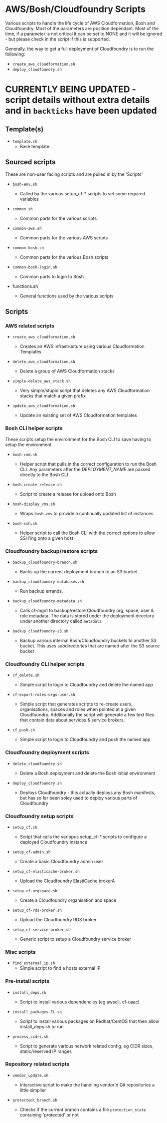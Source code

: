 # AWS/Bosh/Cloudfoundry Scripts

Various scripts to handle the life cycle of AWS Cloudformation, Bosh and Cloudfoundry.  Most of the parameters are
position dependant. Most of the time, if a parameter is not critical it can be set to NONE and it will be ignored -
but please check in the script if this is supported.

Generally, the way to get a full deployment of Cloudfoundry is to run the following:
- `create_aws_cloudformation.sh`
- `deploy_cloudfoundry.sh`

# CURRENTLY BEING UPDATED - script details without extra details and in `backticks` have been updated

## Template(s)

- `template.sh`
  - Base template

## Sourced scripts

These are non-user facing scripts and are pulled in by the 'Scripts'

- `bosh-env.sh`
  - Called by the various setup\_cf-\* scripts to set some required variables

- `common.sh`
  - Common parts for the various scripts

- `common-aws.sh`
  - Common parts for the various AWS scripts

- `common-bosh.sh`
  - Common parts for the various Bosh scripts

- `common-bosh-login.sh`
  - Common parts to login to Bosh

- functions.sh
  - General functions used by the various scripts

## Scripts

### AWS related scripts

- `create_aws_cloudformation.sh`
  - Creates an AWS infrastructure using various Cloudformation Templates

- `delete_aws_cloudformation.sh`
  - Delete a group of AWS Cloudformation stacks

- `simple-delete_aws_stack.sh`
  - Very simple/stupid script that deletes any AWS Cloudformation stacks that match a given prefix

- `update_aws_cloudformation.sh`
  - Update an existing set of AWS Cloudformation templates

### Bosh CLI helper scripts

These scripts setup the environment for the Bosh CLI to save having to setup the environment

- `bosh-cmd.sh`
  - Helper script that pulls in the correct configuration to run the Bosh CLI. Any parameters after the *DEPLOYMENT_NAME*
    are passed directly to the Bosh CLI

- `bosh-create_release.sh`
  - Script to create a release for upload onto Bosh

- `bosh-display_vms.sh`
  - Wraps `bosh vms` to provide a continually updated list of instances

- `bosh-ssh.sh`
  - Helper script to call the Bosh CLI with the correct options to allow SSH'ing onto a given host

### Cloudfoundry backup/restore scripts

- `backup_cloudfoundry-branch.sh`
  - Backs up the current deployment branch to an S3 bucket.

- `backup_cloudfoundry-databases.sh`
  - Run backup errands.

- `backup_cloudfoundry-metadata.sh`
  - Calls cf-mgnt to backup/restore Cloudfoundry org, space, user & role metadata.  The data is stored under the deployment
    directory under another directory called `metadata`

- `backup_cloudfoundry-s3.sh`
  - Backup various internal Bosh/Cloudfoundry buckets to another S3 bucket.  This uses subdirectories that are named
    after the S3 source bucket

### Cloudfoundry CLI helper scripts

- `cf_delete.sh`
  - Simple script to login to Cloudfoundry and delete the named app

- `cf-export-roles-orgs-user.sh`
  - Simple script that generates scripts to re-create users, organisations, spaces and roles when pointed at a given Cloudfoundry.
    Additionally the script will generate a few text files that contain data about services & service brokers.

- `cf_push.sh`
  - Simple script to login to Cloudfoundry and push the named app

### Cloudfoundry deployment scripts

- `delete_cloudfoundry.sh`
  - Delete a Bosh deployment and delete the Bosh initial environment

- `deploy_cloudfoundry.sh`
  - Deploys Cloudfoundry - this actually deploys any Bosh manifests, but has so far been soley used to deploy various
    parts of Cloudfoundry

### Cloudfoundry setup scripts

- `setup_cf.sh`
  - Script that calls the variopus setup\_cf-\* scripts to configure a deployed Cloudfoundry instance

- `setup_cf-admin.sh`
  - Create a basic Cloudfoundry admin user

- `setup_cf-elasticache-broker.sh`
  - Upload the Cloudfoundry ElastiCache brokerA

- `setup_cf-orgspace.sh`
  - Create a Cloudfoundry organisation and space

- `setup_cf-rds-broker.sh`
  - Upload the Cloudfoundry RDS broker

- `setup_cf-service-broker.sh`
  - Generic script to setup a Cloudfoundry service broker

### Misc scripts

- `find_external_ip.sh`
  - Simple script to find a hosts external IP

### Pre-install scripts

- `install_deps.sh`
  - Script to install various dependencies (eg awscli, cf-uaac)

- `install_packages-EL.sh`
  - Script to install various packages on Redhat/CentOS that then allow install\_deps.sh to run

- `process_cidrs.sh`
  - Script to generate various network related config, eg CIDR sizes, static/reserved IP ranges

### Repository related scripts

- `vendor_update.sh`
  - Interactive script to make the handling vendor'd Git repositories a little simplier

- `protected\_branch.sh`
  - Checks if the current branch contains a file `protection_state` containing 'protected' or not
